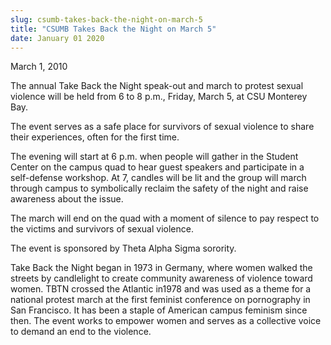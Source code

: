 ```yaml
---
slug: csumb-takes-back-the-night-on-march-5
title: "CSUMB Takes Back the Night on March 5"
date: January 01 2020
---
```


 
<p>March 1, 2010</p>
<p>
  The annual Take Back the Night speak-out and march to protest sexual violence
  will be held from 6 to 8 p.m., Friday, March 5, at CSU Monterey Bay.
</p>
<p>
  The event serves as a safe place for survivors of sexual violence to share
  their experiences, often for the first time.
</p>
<p>
  The evening will start at 6 p.m. when people will gather in the Student Center
  on the campus quad to hear guest speakers and participate in a self-defense
  workshop. At 7, candles will be lit and the group will march through campus to
  symbolically reclaim the safety of the night and raise awareness about the
  issue.
</p>
<p>
  The march will end on the quad with a moment of silence to pay respect to the
  victims and survivors of sexual violence.
</p>
<p>The event is sponsored by Theta Alpha Sigma sorority.</p>
<p>
  Take Back the Night began in 1973 in Germany, where women walked the streets
  by candlelight to create community awareness of violence toward women. TBTN
  crossed the Atlantic in1978 and was used as a theme for a national protest
  march at the first feminist conference on pornography in San Francisco. It has
  been a staple of American campus feminism since then. The event works to
  empower women and serves as a collective voice to demand an end to the
  violence.
</p>
 
